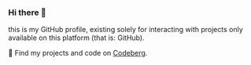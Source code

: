 ### Hi there 👋

this is my GitHub profile, existing solely for interacting with projects only available on this platform (that is: GitHub).

🔭 Find my projects and code on [Codeberg](https://codeberg.org/Letterus).
